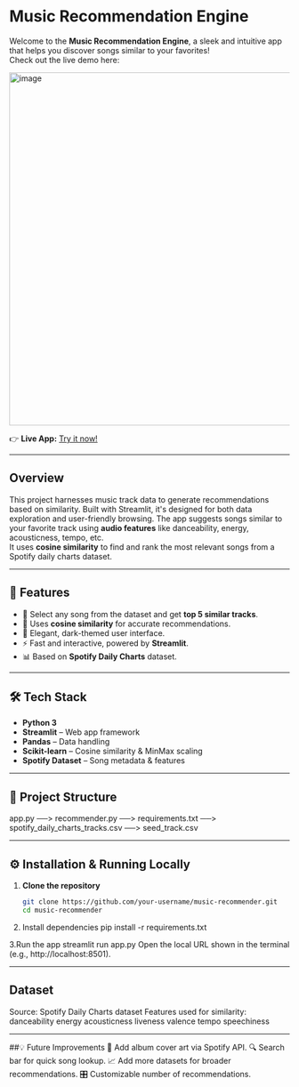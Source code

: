 #  Music Recommendation Engine

Welcome to the **Music Recommendation Engine**, a sleek and intuitive app that helps you discover songs similar to your favorites!  
Check out the live demo here:

<img width="1365" height="635" alt="image" src="https://github.com/user-attachments/assets/f7e124c9-fac0-4369-886e-1b6790fb79c7" />


👉 **Live App:** [Try it now!](https://real-time-music-recommendation-engine-vrtr9pliztjzpg3ahygjs4.streamlit.app/)

---

##  Overview

This project harnesses music track data to generate recommendations based on similarity. Built with Streamlit, it's designed for both data exploration and user-friendly browsing.
The app suggests songs similar to your favorite track using **audio features** like danceability, energy, acousticness, tempo, etc.  
It uses **cosine similarity** to find and rank the most relevant songs from a Spotify daily charts dataset.

---

## 📌 Features
- 🎼 Select any song from the dataset and get **top 5 similar tracks**.
- 🎯 Uses **cosine similarity** for accurate recommendations.
- 🎨 Elegant, dark-themed user interface.
- ⚡ Fast and interactive, powered by **Streamlit**.
- 📊 Based on **Spotify Daily Charts** dataset.

---

## 🛠️ Tech Stack
- **Python 3**
- **Streamlit** – Web app framework
- **Pandas** – Data handling
- **Scikit-learn** – Cosine similarity & MinMax scaling
- **Spotify Dataset** – Song metadata & features

---

## 📂 Project Structure
app.py ──> recommender.py ──> requirements.txt ──> spotify_daily_charts_tracks.csv ──> seed_track.csv 

---


## ⚙️ Installation & Running Locally
1. **Clone the repository**  
   ```bash
   git clone https://github.com/your-username/music-recommender.git
   cd music-recommender

2. Install dependencies
pip install -r requirements.txt

3.Run the app
streamlit run app.py
Open the local URL shown in the terminal (e.g., http://localhost:8501).


---

## Dataset
Source: Spotify Daily Charts dataset Features used for similarity:
danceability
energy
acousticness
liveness
valence
tempo
speechiness

---

##💡 Future Improvements
🎨 Add album cover art via Spotify API.
🔍 Search bar for quick song lookup.
📈 Add more datasets for broader recommendations.
🎛 Customizable number of recommendations.



